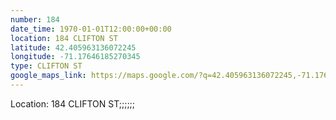 ```yaml
---
number: 184
date_time: 1970-01-01T12:00:00+00:00
location: 184 CLIFTON ST
latitude: 42.405963136072245
longitude: -71.17646185270345
type: CLIFTON ST
google_maps_link: https://maps.google.com/?q=42.405963136072245,-71.17646185270345
---
```


Location: 184 CLIFTON ST;;;;;;
